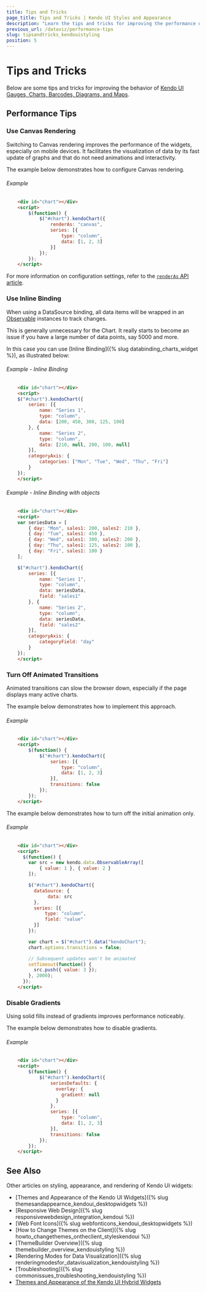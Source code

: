 ```yaml
---
title: Tips and Tricks
page_title: Tips and Tricks | Kendo UI Styles and Appearance
description: "Learn the tips and tricks for improving the performance of the Kendo UI widgets rendering data visualization."
previous_url: /dataviz/performance-tips
slug: tipsandtricks_kendouistyling
position: 5
---
```


# Tips and Tricks

Below are some tips and tricks for improving the behavior of [Kendo UI Gauges, Charts, Barcodes, Diagrams, and Maps](http://demos.telerik.com/kendo-ui/).

## Performance Tips

### Use Canvas Rendering

Switching to Canvas rendering improves the performance of the widgets, especially on mobile devices. It facilitates the visualization of data by its fast update of graphs and that do not need animations and interactivity.

The example below demonstrates how to configure Canvas rendering.

###### Example

```html
    <div id="chart"></div>
    <script>
        $(function() {
            $("#chart").kendoChart({
                renderAs: "canvas",
                series: [{
                    type: "column",
                    data: [1, 2, 3]
                }]
            });
        });
    </script>
```

For more information on configuration settings, refer to the [`renderAs` API article](/api/dataviz/chart#configuration-renderAs).

### Use Inline Binding

When using a DataSource binding, all data items will be wrapped in an
[Observable](/api/javascript/data/observableobject) instances to track changes.

This is generally unnecessary for the Chart. It really starts to become an issue
if you have a large number of data points, say 5000 and more.

In this case you can use [Inline Binding]({% slug databinding_charts_widget %}),
as illustrated below:

###### Example - Inline Binding

```html
    <div id="chart"></div>
    <script>
    $("#chart").kendoChart({
        series: [{
            name: "Series 1",
            type: "column",
            data: [200, 450, 300, 125, 100]
        }, {
            name: "Series 2",
            type: "column",
            data: [210, null, 200, 100, null]
        }],
        categoryAxis: {
            categories: ["Mon", "Tue", "Wed", "Thu", "Fri"]
        }
    });
    </script>
```

###### Example - Inline Binding with objects

```html
    <div id="chart"></div>
    <script>
    var seriesData = [
        { day: "Mon", sales1: 200, sales2: 210 },
        { day: "Tue", sales1: 450 },
        { day: "Wed", sales1: 300, sales2: 200 },
        { day: "Thu", sales1: 125, sales2: 100 },
        { day: "Fri", sales1: 100 }
    ];

    $("#chart").kendoChart({
        series: [{
            name: "Series 1",
            type: "column",
            data: seriesData,
            field: "sales1"
        }, {
            name: "Series 2",
            type: "column",
            data: seriesData,
            field: "sales2"
        }],
        categoryAxis: {
            categoryField: "day"
        }
    });
    </script>
```

### Turn Off Animated Transitions

Animated transitions can slow the browser down, especially if the page displays many active charts.

The example below demonstrates how to implement this approach.

###### Example

```html
    <div id="chart"></div>
    <script>
        $(function() {
            $("#chart").kendoChart({
                series: [{
                    type: "column",
                    data: [1, 2, 3]
                }],
                transitions: false
            });
        });
    </script>
```

The example below demonstrates how to turn off the initial animation only.

###### Example

```html
    <div id="chart"></div>
    <script>
      $(function() {
        var src = new kendo.data.ObservableArray([
            { value: 1 }, { value: 2 }
        ]);

        $("#chart").kendoChart({
          dataSource: {
               data: src
          },
          series: [{
              type: "column",
              field: "value"
          }]
        });

        var chart = $("#chart").data("kendoChart");
        chart.options.transitions = false;

        // Subsequent updates won't be animated
        setTimeout(function() {
          src.push({ value: 3 });
        }, 2000);
      });
    </script>
```

### Disable Gradients

Using solid fills instead of gradients improves performance noticeably.

The example below demonstrates how to disable gradients.

###### Example

```html
    <div id="chart"></div>
    <script>
        $(function() {
            $("#chart").kendoChart({
                seriesDefaults: {
                  overlay: {
                    gradient: null
                  }
                },
                series: [{
                    type: "column",
                    data: [1, 2, 3]
                }],
                transitions: false
            });
        });
    </script>
```

## See Also

Other articles on styling, appearance, and rendering of Kendo UI widgets:

* [Themes and Appearance of the Kendo UI Widgets]({% slug themesandappearnce_kendoui_desktopwidgets %})
* [Responsive Web Design]({% slug responsivewebdesign_integration_kendoui %})
* [Web Font Icons]({% slug webfonticons_kendoui_desktopwidgets %})
* [How to Change Themes on the Client]({% slug howto_changethemes_ontheclient_styleskendoui %})
* [ThemeBuilder Overview]({% slug themebuilder_overview_kendouistyling %})
* [Rendering Modes for Data Visualization]({% slug renderingmodesfor_datavisualization_kendouistyling %})
* [Troubleshooting]({% slug commonissues_troubleshooting_kendouistyling %})
* [Themes and Appearance of the Kendo UI Hybrid Widgets](/controls/hybrid/styling)

